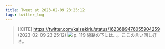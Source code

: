 ```yaml
---
title: Tweet at 2023-02-09 23:25:12
tags: twitter_log
---
```


> [!CITE] https://twitter.com/kaisekiriu/status/1623689476055904259 (2023-02-09 23:25:12)
> ![](https://twitter.com/kaisekiriu/status/1623689476055904259)
> p. 119
> 線路の下には…。ここの言い回し好き。

